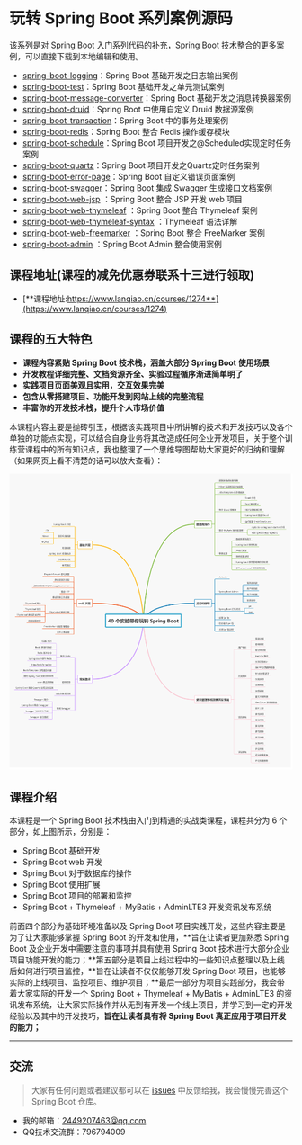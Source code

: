 # 玩转 Spring Boot 系列案例源码

该系列是对 Spring Boot 入门系列代码的补充，Spring Boot 技术整合的更多案例，可以直接下载到本地编辑和使用。

- [spring-boot-logging](https://github.com/ZHENFENG13/spring-boot-projects/tree/master/玩转SpringBoot系列案例源码/spring-boot-logging)：Spring Boot 基础开发之日志输出案例
- [spring-boot-test](https://github.com/ZHENFENG13/spring-boot-projects/tree/master/玩转SpringBoot系列案例源码/spring-boot-test)：Spring Boot 基础开发之单元测试案例
- [spring-boot-message-converter](https://github.com/ZHENFENG13/spring-boot-projects/tree/master/玩转SpringBoot系列案例源码/spring-boot-message-converter)：Spring Boot 基础开发之消息转换器案例
- [spring-boot-druid](https://github.com/ZHENFENG13/spring-boot-projects/tree/master/玩转SpringBoot系列案例源码/spring-boot-druid)：Spring Boot 中使用自定义 Druid 数据源案例
- [spring-boot-transaction](https://github.com/ZHENFENG13/spring-boot-projects/tree/master/玩转SpringBoot系列案例源码/spring-boot-transaction)：Spring Boot 中的事务处理案例
- [spring-boot-redis](https://github.com/ZHENFENG13/spring-boot-projects/tree/master/玩转SpringBoot系列案例源码/spring-boot-redis)：Spring Boot 整合 Redis 操作缓存模块
- [spring-boot-schedule](https://github.com/ZHENFENG13/spring-boot-projects/tree/master/玩转SpringBoot系列案例源码/spring-boot-schedule)：Spring Boot 项目开发之@Scheduled实现定时任务案例
- [spring-boot-quartz](https://github.com/ZHENFENG13/spring-boot-projects/tree/master/玩转SpringBoot系列案例源码/spring-boot-quartz)：Spring Boot 项目开发之Quartz定时任务案例
- [spring-boot-error-page](https://github.com/ZHENFENG13/spring-boot-projects/tree/master/玩转SpringBoot系列案例源码/spring-boot-error-page)：Spring Boot 自定义错误页面案例
- [spring-boot-swagger](https://github.com/ZHENFENG13/spring-boot-projects/tree/master/玩转SpringBoot系列案例源码/spring-boot-swagger)：Spring Boot 集成 Swagger 生成接口文档案例
- [spring-boot-web-jsp](https://github.com/ZHENFENG13/spring-boot-projects/tree/master/玩转SpringBoot系列案例源码/spring-boot-web-jsp) ：Spring Boot 整合 JSP 开发 web 项目
- [spring-boot-web-thymeleaf](https://github.com/ZHENFENG13/spring-boot-projects/tree/master/玩转SpringBoot系列案例源码/spring-boot-web-thymeleaf) ：Spring Boot 整合 Thymeleaf 案例
- [spring-boot-web-thymeleaf-syntax](https://github.com/ZHENFENG13/spring-boot-projects/tree/master/玩转SpringBoot系列案例源码/spring-boot-web-thymeleaf-syntax) ：Thymeleaf 语法详解
- [spring-boot-web-freemarker](https://github.com/ZHENFENG13/spring-boot-projects/tree/master/玩转SpringBoot系列案例源码/spring-boot-web-freemarker) ：Spring Boot 整合 FreeMarker 案例
- [spring-boot-admin](https://github.com/ZHENFENG13/spring-boot-projects/tree/master/玩转SpringBoot系列案例源码/spring-boot-admin) ：Spring Boot Admin 整合使用案例

## 课程地址(课程的减免优惠券联系十三进行领取)

- [**课程地址:https://www.lanqiao.cn/courses/1274**](https://www.lanqiao.cn/courses/1274)

## 课程的五大特色

- **课程内容紧贴 Spring Boot 技术栈，涵盖大部分 Spring Boot 使用场景**
- **开发教程详细完整、文档资源齐全、实验过程循序渐进简单明了**
- **实践项目页面美观且实用，交互效果完美**
- **包含从零搭建项目、功能开发到网站上线的完整流程**
- **丰富你的开发技术栈，提升个人市场价值**

本课程内容主要是抛砖引玉，根据该实践项目中所讲解的技术和开发技巧以及各个单独的功能点实现，可以结合自身业务将其改造成任何企业开发项目，关于整个训练营课程中的所有知识点，我也整理了一个思维导图帮助大家更好的归纳和理解（如果网页上看不清楚的话可以放大查看）：

![课程介绍](mind-map.png)

## 课程介绍

本课程是一个 Spring Boot 技术栈由入门到精通的实战类课程，课程共分为 6 个部分，如上图所示，分别是：

- Spring Boot 基础开发
- Spring Boot web 开发
- Spring Boot 对于数据库的操作
- Spring Boot 使用扩展
- Spring Boot 项目的部署和监控
- Spring Boot + Thymeleaf + MyBatis + AdminLTE3 开发资讯发布系统

前面四个部分为基础环境准备以及 Spring Boot 项目实践开发，这些内容主要是为了让大家能够掌握 Spring Boot 的开发和使用，**旨在让读者更加熟悉 Spring Boot 及企业开发中需要注意的事项并具有使用 Spring Boot 技术进行大部分企业项目功能开发的能力；**第五部分是项目上线过程中的一些知识点整理以及上线后如何进行项目监控，**旨在让读者不仅仅能够开发 Spring Boot 项目，也能够实际的上线项目、监控项目、维护项目；**最后一部分为项目实践部分，我会带着大家实际的开发一个 Spring Boot + Thymeleaf + MyBatis + AdminLTE3  的资讯发布系统，让大家实际操作并从无到有开发一个线上项目，并学习到一定的开发经验以及其中的开发技巧，**旨在让读者具有将 Spring Boot 真正应用于项目开发的能力；**

---

## 交流

> 大家有任何问题或者建议都可以在 [issues](https://github.com/ZHENFENG13/springboot-projects/issues) 中反馈给我，我会慢慢完善这个 Spring Boot 仓库。

- 我的邮箱：2449207463@qq.com
- QQ技术交流群：796794009

